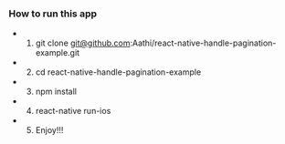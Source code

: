 ### How to run this app

* 1. git clone git@github.com:Aathi/react-native-handle-pagination-example.git
* 2. cd react-native-handle-pagination-example
* 3. npm  install
* 4. react-native run-ios
* 5. Enjoy!!!
